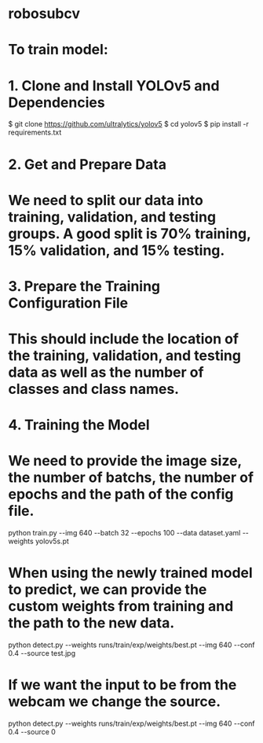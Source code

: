 # robosubcv

# To train model:

# 1. Clone and Install YOLOv5 and Dependencies

$ git clone https://github.com/ultralytics/yolov5
$ cd yolov5
$ pip install -r requirements.txt

# 2. Get and Prepare Data
# We need to split our data into training, validation, and testing groups. A good split is 70% training, 15% validation, and 15% testing. 

# 3. Prepare the Training Configuration File
# This should include the location of the training, validation, and testing data as well as the number of classes and class names.

# 4. Training the Model
# We need to provide the image size, the number of batchs, the number of epochs and the path of the config file.

python train.py --img 640 --batch 32 --epochs 100 --data dataset.yaml --weights yolov5s.pt

# When using the newly trained model to predict, we can provide the custom weights from training and the path to the new data.

python detect.py --weights runs/train/exp/weights/best.pt --img 640 --conf 0.4 --source test.jpg

# If we want the input to be from the webcam we change the source.

python detect.py --weights runs/train/exp/weights/best.pt --img 640 --conf 0.4 --source 0

